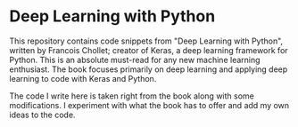# Deep Learning with Python

This repository contains code snippets from "Deep Learning with Python", written by Francois Chollet; creator of Keras, a deep learning framework for Python. This is an absolute must-read for any new machine learning enthusiast. The book focuses primarily on deep learning and applying deep learning to code with Keras and Python.

The code I write here is taken right from the book along with some modifications. I experiment with what the book has to offer and add my own ideas to the code.

